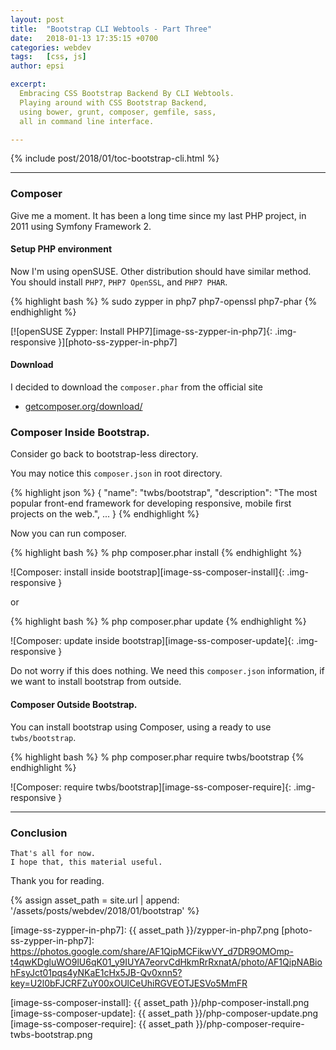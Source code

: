 ```yaml
---
layout: post
title:  "Bootstrap CLI Webtools - Part Three"
date:   2018-01-13 17:35:15 +0700
categories: webdev
tags:   [css, js]
author: epsi

excerpt:
  Embracing CSS Bootstrap Backend By CLI Webtools.
  Playing around with CSS Bootstrap Backend,
  using bower, grunt, composer, gemfile, sass,
  all in command line interface.

---
```


{% include post/2018/01/toc-bootstrap-cli.html %}

-- -- --

### Composer

Give me a moment.
It has been a long time since my last PHP project,
in 2011 using Symfony Framework 2.

#### Setup PHP environment

Now I'm using openSUSE. 
Other distribution should have similar method.
You should install <code>PHP7</code>,
<code>PHP7 OpenSSL</code>, and <code>PHP7 PHAR</code>.

{% highlight bash %}
% sudo zypper in php7 php7-openssl php7-phar
{% endhighlight %}

[![openSUSE Zypper: Install PHP7][image-ss-zypper-in-php7]{: .img-responsive }][photo-ss-zypper-in-php7]

#### Download

I decided to download the <code>composer.phar</code> from the official site

* [getcomposer.org/download/](https://getcomposer.org/download/)

### Composer Inside Bootstrap.

Consider go back to bootstrap-less directory.

You may notice this <code>composer.json</code> in root directory.

{% highlight json %}
{
  "name": "twbs/bootstrap",
  "description": "The most popular front-end framework for developing responsive, mobile first projects on the web.",
  ...
}
{% endhighlight %}

Now you can run composer.

{% highlight bash %}
% php composer.phar install
{% endhighlight %}

![Composer: install inside bootstrap][image-ss-composer-install]{: .img-responsive }

or

{% highlight bash %}
% php composer.phar update
{% endhighlight %}

![Composer: update inside bootstrap][image-ss-composer-update]{: .img-responsive }

Do not worry if this does nothing. 
We need this <code>composer.json</code> information,
if we want to install bootstrap from outside.

#### Composer Outside Bootstrap.

You can install bootstrap using Composer,
using a ready to use <code>twbs/bootstrap</code>.

{% highlight bash %}
% php composer.phar require twbs/bootstrap
{% endhighlight %}

![Composer: require twbs/bootstrap][image-ss-composer-require]{: .img-responsive }

-- -- --

### Conclusion

	That's all for now.
	I hope that, this material useful.

Thank you for reading.

[//]: <> ( -- -- -- links below -- -- -- )

{% assign asset_path = site.url | append: '/assets/posts/webdev/2018/01/bootstrap' %}

[image-ss-zypper-in-php7]: {{ asset_path }}/zypper-in-php7.png
[photo-ss-zypper-in-php7]: https://photos.google.com/share/AF1QipMCFikwVY_d7DR9OMOmp-t4qwKDgluWO9lU6qK01_y9IUYA7eorvCdHkmRrRxnatA/photo/AF1QipNABiohFsyJct01pqs4yNKaE1cHx5JB-Qv0xnn5?key=U2l0bFJCRFZuY00xOUlCeUhiRGVEOTJESVo5MmFR

[image-ss-composer-install]: {{ asset_path }}/php-composer-install.png
[image-ss-composer-update]:  {{ asset_path }}/php-composer-update.png
[image-ss-composer-require]: {{ asset_path }}/php-composer-require-twbs-bootstrap.png
